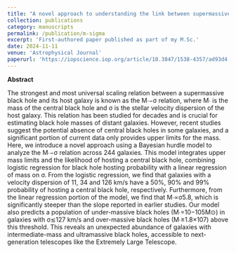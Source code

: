 ```yaml
---
title: "A novel approach to understanding the link between supermassive black holes and host galaxies"
collection: publications
category: manuscripts
permalink: /publication/m-sigma
excerpt: 'First-authored paper published as part of my M.Sc.'
date: 2024-11-11
venue: 'Astrophysical Journal'
paperurl: 'https://iopscience.iop.org/article/10.3847/1538-4357/ad93d4'
---
```


**Abstract**

The strongest and most universal scaling relation between a supermassive black hole and its host galaxy is known as the M∙−σ relation, where M∙ is the mass of the central black hole and σ is the stellar velocity dispersion of the host galaxy. This relation has been studied for decades and is crucial for estimating black hole masses of distant galaxies. However, recent studies suggest the potential absence of central black holes in some galaxies, and a significant portion of current data only provides upper limits for the mass. Here, we introduce a novel approach using a Bayesian hurdle model to analyze the M∙−σ relation across 244 galaxies. This model integrates upper mass limits and the likelihood of hosting a central black hole, combining logistic regression for black hole hosting probability with a linear regression of mass on σ. From the logistic regression, we find that galaxies with a velocity dispersion of 11, 34 and 126 km/s have a 50%, 90% and 99% probability of hosting a central black hole, respectively. Furthermore, from the linear regression portion of the model, we find that M∙∝σ5.8, which is significantly steeper than the slope reported in earlier studies. Our model also predicts a population of under-massive black holes (M∙=10−105M⊙) in galaxies with σ≲127 km/s and over-massive black holes (M∙≥1.8×107) above this threshold. This reveals an unexpected abundance of galaxies with intermediate-mass and ultramassive black holes, accessible to next-generation telescopes like the Extremely Large Telescope.
